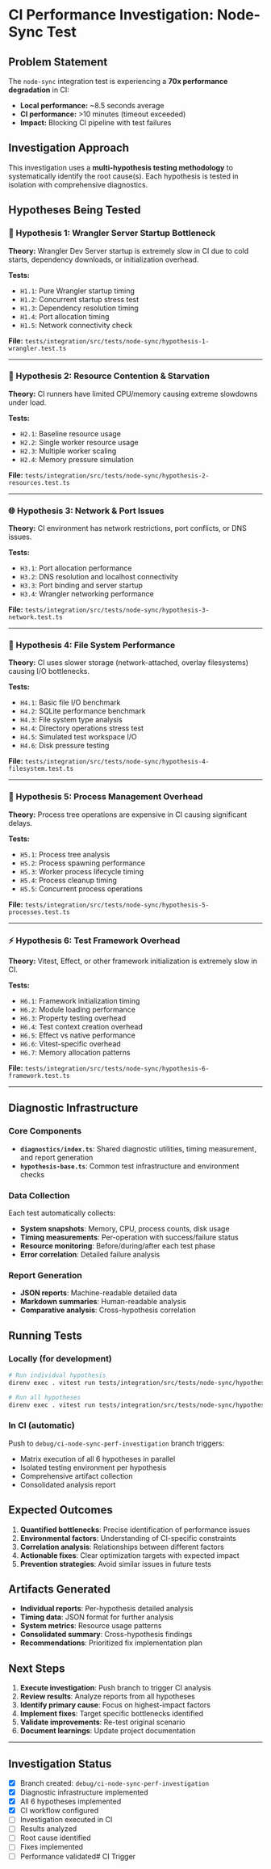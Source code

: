 # CI Performance Investigation: Node-Sync Test

## Problem Statement

The `node-sync` integration test is experiencing a **70x performance degradation** in CI:
- **Local performance:** ~8.5 seconds average
- **CI performance:** >10 minutes (timeout exceeded)
- **Impact:** Blocking CI pipeline with test failures

## Investigation Approach

This investigation uses a **multi-hypothesis testing methodology** to systematically identify the root cause(s). Each hypothesis is tested in isolation with comprehensive diagnostics.

## Hypotheses Being Tested

### 🚀 Hypothesis 1: Wrangler Server Startup Bottleneck
**Theory:** Wrangler Dev Server startup is extremely slow in CI due to cold starts, dependency downloads, or initialization overhead.

**Tests:**
- `H1.1`: Pure Wrangler startup timing
- `H1.2`: Concurrent startup stress test  
- `H1.3`: Dependency resolution timing
- `H1.4`: Port allocation timing
- `H1.5`: Network connectivity check

**File:** `tests/integration/src/tests/node-sync/hypothesis-1-wrangler.test.ts`

---

### 💾 Hypothesis 2: Resource Contention & Starvation  
**Theory:** CI runners have limited CPU/memory causing extreme slowdowns under load.

**Tests:**
- `H2.1`: Baseline resource usage
- `H2.2`: Single worker resource usage
- `H2.3`: Multiple worker scaling
- `H2.4`: Memory pressure simulation

**File:** `tests/integration/src/tests/node-sync/hypothesis-2-resources.test.ts`

---

### 🌐 Hypothesis 3: Network & Port Issues
**Theory:** CI environment has network restrictions, port conflicts, or DNS issues.

**Tests:**
- `H3.1`: Port allocation performance
- `H3.2`: DNS resolution and localhost connectivity  
- `H3.3`: Port binding and server startup
- `H3.4`: Wrangler networking performance

**File:** `tests/integration/src/tests/node-sync/hypothesis-3-network.test.ts`

---

### 📁 Hypothesis 4: File System Performance
**Theory:** CI uses slower storage (network-attached, overlay filesystems) causing I/O bottlenecks.

**Tests:**
- `H4.1`: Basic file I/O benchmark
- `H4.2`: SQLite performance benchmark
- `H4.3`: File system type analysis
- `H4.4`: Directory operations stress test
- `H4.5`: Simulated test workspace I/O
- `H4.6`: Disk pressure testing

**File:** `tests/integration/src/tests/node-sync/hypothesis-4-filesystem.test.ts`

---

### 🔄 Hypothesis 5: Process Management Overhead
**Theory:** Process tree operations are expensive in CI causing significant delays.

**Tests:**
- `H5.1`: Process tree analysis
- `H5.2`: Process spawning performance
- `H5.3`: Worker process lifecycle timing
- `H5.4`: Process cleanup timing
- `H5.5`: Concurrent process operations

**File:** `tests/integration/src/tests/node-sync/hypothesis-5-processes.test.ts`

---

### ⚡ Hypothesis 6: Test Framework Overhead
**Theory:** Vitest, Effect, or other framework initialization is extremely slow in CI.

**Tests:**
- `H6.1`: Framework initialization timing
- `H6.2`: Module loading performance
- `H6.3`: Property testing overhead
- `H6.4`: Test context creation overhead  
- `H6.5`: Effect vs native performance
- `H6.6`: Vitest-specific overhead
- `H6.7`: Memory allocation patterns

**File:** `tests/integration/src/tests/node-sync/hypothesis-6-framework.test.ts`

---

## Diagnostic Infrastructure

### Core Components
- **`diagnostics/index.ts`**: Shared diagnostic utilities, timing measurement, and report generation
- **`hypothesis-base.ts`**: Common test infrastructure and environment checks

### Data Collection
Each test automatically collects:
- **System snapshots**: Memory, CPU, process counts, disk usage
- **Timing measurements**: Per-operation with success/failure status
- **Resource monitoring**: Before/during/after each test phase
- **Error correlation**: Detailed failure analysis

### Report Generation
- **JSON reports**: Machine-readable detailed data
- **Markdown summaries**: Human-readable analysis
- **Comparative analysis**: Cross-hypothesis correlation

## Running Tests

### Locally (for development)
```bash
# Run individual hypothesis
direnv exec . vitest run tests/integration/src/tests/node-sync/hypothesis-1-wrangler.test.ts

# Run all hypotheses
direnv exec . vitest run tests/integration/src/tests/node-sync/hypothesis-*.test.ts
```

### In CI (automatic)
Push to `debug/ci-node-sync-perf-investigation` branch triggers:
- Matrix execution of all 6 hypotheses in parallel
- Isolated testing environment per hypothesis
- Comprehensive artifact collection
- Consolidated analysis report

## Expected Outcomes

1. **Quantified bottlenecks**: Precise identification of performance issues
2. **Environmental factors**: Understanding of CI-specific constraints  
3. **Correlation analysis**: Relationships between different factors
4. **Actionable fixes**: Clear optimization targets with expected impact
5. **Prevention strategies**: Avoid similar issues in future tests

## Artifacts Generated

- **Individual reports**: Per-hypothesis detailed analysis
- **Timing data**: JSON format for further analysis
- **System metrics**: Resource usage patterns
- **Consolidated summary**: Cross-hypothesis findings
- **Recommendations**: Prioritized fix implementation plan

## Next Steps

1. **Execute investigation**: Push branch to trigger CI analysis
2. **Review results**: Analyze reports from all hypotheses
3. **Identify primary cause**: Focus on highest-impact factors
4. **Implement fixes**: Target specific bottlenecks identified
5. **Validate improvements**: Re-test original scenario
6. **Document learnings**: Update project documentation

---

## Investigation Status

- [x] Branch created: `debug/ci-node-sync-perf-investigation`
- [x] Diagnostic infrastructure implemented
- [x] All 6 hypotheses implemented
- [x] CI workflow configured
- [ ] Investigation executed in CI
- [ ] Results analyzed
- [ ] Root cause identified
- [ ] Fixes implemented
- [ ] Performance validated# CI Trigger
